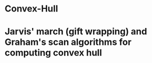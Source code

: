 # Convex-Hull
# Jarvis' march (gift wrapping) and Graham's scan algorithms for computing convex hull
